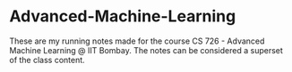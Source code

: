 # Advanced-Machine-Learning
These are my running notes made for the course CS 726 - Advanced Machine Learning @ IIT Bombay. The notes can be considered a superset of the class content.
